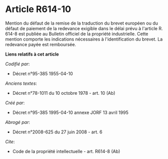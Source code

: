 # Article R614-10

Mention du défaut de la remise de la traduction du brevet européen ou du défaut de paiement de la redevance exigible dans le
délai prévu à l'article R. 614-8 est publiée au Bulletin officiel de la propriété industrielle. Cette mention comporte les
indications nécessaires à l'identification du brevet. La redevance payée est remboursée.

**Liens relatifs à cet article**

_Codifié par_:

  - Décret n°95-385 1955-04-10

_Anciens textes_:

  - Décret n°78-1011 du 10 octobre 1978 - art. 10 (Ab)

_Créé par_:

  - Décret n°95-385 1995-04-10 annexe JORF 13 avril 1995

_Abrogé par_:

  - Décret n°2008-625 du 27 juin 2008 - art. 6

_Cite_:

  - Code de la propriété intellectuelle - art. R614-8 (Ab)
